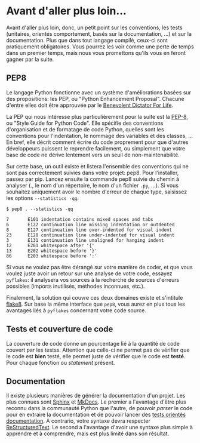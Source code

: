 Avant d'aller plus loin...
==========================

Avant d'aller plus loin, donc, un petit point sur les conventions, les tests (unitaires, orientés comportement, basés sur la documentation, ...) et sur la documentation. Plus que dans tout langage compilé, ceux-ci sont pratiquement obligatoires. Vous pourrez les voir comme une perte de temps dans un premier temps, mais nous vous promettons qu'ils vous en feront gagner par la suite.

## PEP8

Le langage Python fonctionne avec un système d'améliorations basées sur des propositions: les PEP, ou "Python Enhancement Proposal". Chacune d'entre elles doit être approuvée par le [Benevolent Dictator For Life](http://fr.wikipedia.org/wiki/Benevolent_Dictator_for_Life).

La PEP qui nous intéresse plus particulièrement pour la suite est la [PEP-8](https://www.python.org/dev/peps/pep-0008/), ou "Style Guide for Python Code". Elle spécifie des conventions d'organisation et de formatage de code Python, quelles sont les conventions pour l'indentation, le nommage des variables et des classes, ... En bref, elle décrit comment écrire du code proprement pour que d'autres développeurs puissent le reprendre facilement, ou simplement que votre base de code ne dérive lentement vers un seuil de non-maintenabilité.

Sur cette base, un outil existe et listera l'ensemble des conventions qui ne sont pas correctement suivies dans votre projet: pep8. Pour l'installer, passez par pip. Lancez ensuite la commande pep8 suivie du chemin à analyser (., le nom d'un répertoire, le nom d'un fichier `.py`, ...). Si vous souhaitez uniquement avoir le nombre d'erreur de chaque type, saisissez les options `--statistics -qq`.

```shell
$ pep8 . --statistics -qq

7       E101 indentation contains mixed spaces and tabs
6       E122 continuation line missing indentation or outdented
8       E127 continuation line over-indented for visual indent
23      E128 continuation line under-indented for visual indent
3       E131 continuation line unaligned for hanging indent
12      E201 whitespace after '{'
13      E202 whitespace before '}'
86      E203 whitespace before ':'
```

Si vous ne voulez pas être dérangé sur votre manière de coder, et que vous voulez juste avoir un retour sur une analyse de votre code, essayez `pyflakes`: il analysera vos sources à la recherche de sources d'erreurs possibles (imports inutilisés, méthodes inconnues, etc.).

Finalement, la solution qui couvre ces deux domaines existe et s'intitule [flake8](https://github.com/PyCQA/flake8). Sur base la même interface que `pep8`, vous aurez en plus tous les avantages liés à `pyflakes` concernant votre code source.

## Tests et couverture de code

La couverture de code donne un pourcentage lié à la quantité de code couvert par les testss.
Attention que celle-ci ne permet pas de vérifier que le code est **bien** testé, elle permet juste de vérifier que le code est **testé**. Pour chaque fonction ou *statement* présent.


## Documentation

Il existe plusieurs manières de générer la documentation d'un projet. Les plus connues sont [Sphinx](http://sphinx-doc.org/) et [MkDocs](http://www.mkdocs.org/). Le premier a l'avantage d'être plus reconnu dans la communauté Python que l'autre, de pouvoir *parser* le code pour en extraire la documentation et de pouvoir lancer des [tests orientés documentation](https://duckduckgo.com/?q=documentation+driven+development&t=ffsb). A contrario, votre syntaxe devra respecter [ReStructuredText](https://en.wikipedia.org/wiki/ReStructuredText). Le second a l'avantage d'avoir une syntaxe plus simple à apprendre et à comprendre, mais est plus limité dans son résultat.
